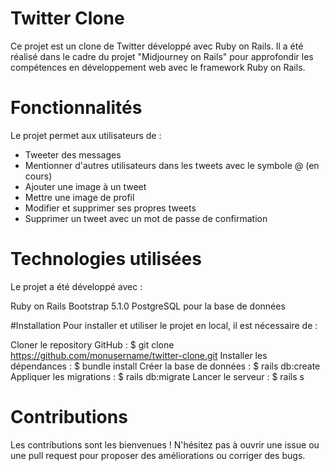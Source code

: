 # Twitter Clone
Ce projet est un clone de Twitter développé avec Ruby on Rails. Il a été réalisé dans le cadre du projet "Midjourney on Rails" pour approfondir les compétences en développement web avec le framework Ruby on Rails.

# Fonctionnalités
Le projet permet aux utilisateurs de :

- Tweeter des messages
- Mentionner d'autres utilisateurs dans les tweets avec le symbole @ (en cours)
- Ajouter une image à un tweet
- Mettre une image de profil
- Modifier et supprimer ses propres tweets
- Supprimer un tweet avec un mot de passe de confirmation

# Technologies utilisées
Le projet a été développé avec :

Ruby on Rails 
Bootstrap 5.1.0
PostgreSQL pour la base de données

#Installation
Pour installer et utiliser le projet en local, il est nécessaire de :

Cloner le repository GitHub : $ git clone https://github.com/monusername/twitter-clone.git
Installer les dépendances : $ bundle install
Créer la base de données : $ rails db:create
Appliquer les migrations : $ rails db:migrate
Lancer le serveur : $ rails s

# Contributions
Les contributions sont les bienvenues ! N'hésitez pas à ouvrir une issue ou une pull request pour proposer des améliorations ou corriger des bugs.
